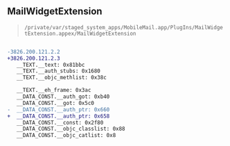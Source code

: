 ## MailWidgetExtension

> `/private/var/staged_system_apps/MobileMail.app/PlugIns/MailWidgetExtension.appex/MailWidgetExtension`

```diff

-3826.200.121.2.2
+3826.200.121.2.3
   __TEXT.__text: 0x81bbc
   __TEXT.__auth_stubs: 0x1680
   __TEXT.__objc_methlist: 0x38c

   __TEXT.__eh_frame: 0x3ac
   __DATA_CONST.__auth_got: 0xb40
   __DATA_CONST.__got: 0x5c0
-  __DATA_CONST.__auth_ptr: 0x660
+  __DATA_CONST.__auth_ptr: 0x658
   __DATA_CONST.__const: 0x2f80
   __DATA_CONST.__objc_classlist: 0x88
   __DATA_CONST.__objc_catlist: 0x8

```
